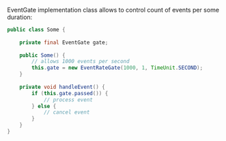 EventGate implementation class allows to control count of events per some duration:

```java
public class Some {
    
    private final EventGate gate;
    
    public Some() {
        // allows 1000 events per second
        this.gate = new EventRateGate(1000, 1, TimeUnit.SECOND);
    }
    
    private void handleEvent() {
        if (this.gate.passed()) {
            // process event
        } else {
            // cancel event
        }
    }
}
```

